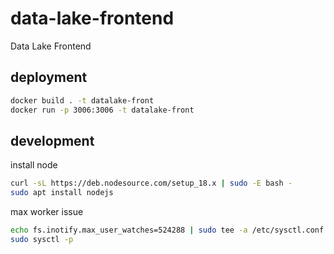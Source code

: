 # data-lake-frontend

Data Lake Frontend

## deployment

```bash
docker build . -t datalake-front
docker run -p 3006:3006 -t datalake-front
```

## development

install node

```bash
curl -sL https://deb.nodesource.com/setup_18.x | sudo -E bash -
sudo apt install nodejs
```

max worker issue

```bash
echo fs.inotify.max_user_watches=524288 | sudo tee -a /etc/sysctl.conf
sudo sysctl -p
```
